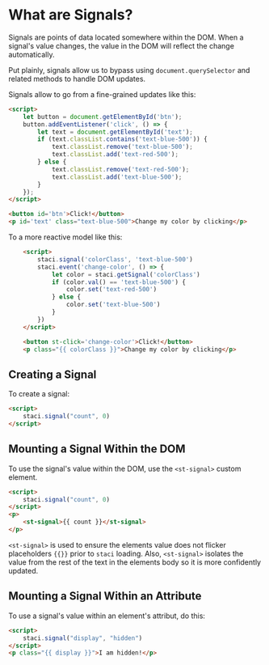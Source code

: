 # What are Signals?
Signals are points of data located somewhere within the DOM. When a signal's value changes, the value in the DOM will reflect the change automatically.

Put plainly, signals allow us to bypass using `document.querySelector` and related methods to handle DOM updates.

Signals allow to go from a fine-grained updates like this:
```html
<script>
    let button = document.getElementById('btn');
    button.addEventListener('click', () => {
        let text = document.getElementById('text');
        if (text.classList.contains('text-blue-500')) {
            text.classList.remove('text-blue-500');
            text.classList.add('text-red-500');
        } else {
            text.classList.remove('text-red-500');
            text.classList.add('text-blue-500');
        }
    });
</script>

<button id='btn'>Click!</button>
<p id='text' class="text-blue-500">Change my color by clicking</p>
```

To a more reactive model like this:
```html
    <script>
        staci.signal('colorClass', 'text-blue-500')
        staci.event('change-color', () => {
            let color = staci.getSignal('colorClass')
            if (color.val() == 'text-blue-500') {
                color.set('text-red-500')
            } else {
                color.set('text-blue-500')
            }
        })
    </script>

    <button st-click='change-color'>Click!</button>
    <p class="{{ colorClass }}">Change my color by clicking</p>
```

## Creating a Signal
To create a signal:
```html
<script>
    staci.signal("count", 0)
</script>
```

## Mounting a Signal Within the DOM
To use the signal's value within the DOM, use the `<st-signal>` custom element.
```html
<script>
    staci.signal("count", 0)
</script>
<p>
    <st-signal>{{ count }}</st-signal>
</p>
```

`<st-signal>` is used to ensure the elements value does not flicker placeholders `{{}}` prior to `staci` loading. Also, `<st-signal>` isolates the value from the rest of the text in the elements body so it is more confidently updated.

## Mounting a Signal Within an Attribute
To use a signal's value within an element's attribut, do this:
```html
<script>
    staci.signal("display", "hidden")
</script>
<p class="{{ display }}">I am hidden!</p>
```
